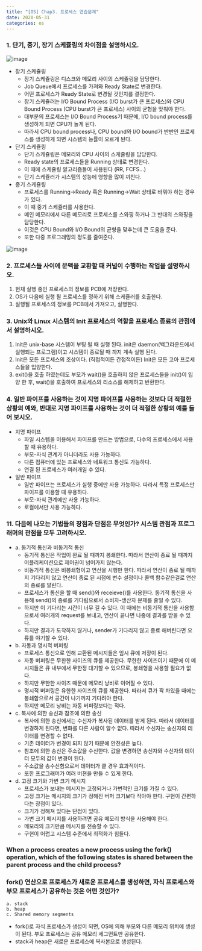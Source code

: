 ```yaml
---
title: "[OS] Chap3. 프로세스 연습문제"
date: 2020-05-31
categories: os
---
```


### 1. 단기, 중기, 장기 스케쥴링의 차이점을 설명하시오.

![image](https://user-images.githubusercontent.com/41617388/83344743-cc11a200-a345-11ea-8dfe-5f8c1f6deb8d.png)
- 장기 스케쥴링
  - 장기 스케쥴링은 디스크와 메모리 사이의 스케쥴링을 담당한다.
  - Job Queue에서 프로세스를 가져와 Ready State로 변경한다.
  - 어떤 프로세스가 Ready State로 변경될 것인지를 결정한다.
  - 장기 스케쥴러는 I/O Bound Process (I/O burst가 큰 프로세스)와 CPU Bound Process (CPU burst가 큰 프로세스) 사이의 균형을 맞춰야 한다.
  - 대부분의 프로세스는 I/O Bound Process기 때문에, I/O bound process를 생성하게 되면 CPU가 놀게 된다.
  - 따라서 CPU bound process나, CPU bound와 I/O bound가 반반인 프로세스를 생성하게 되면 시스템의 능률이 오르게 된다.
- 단기 스케쥴링
  - 단기 스케쥴링은 메모리와 CPU 사이의 스케쥴링을 담당한다.
  - Ready state의 프로세스들을 Running 상태로 변경한다.
  - 이 때에 스케쥴링 알고리즘들이 사용된다 (RR, FCFS...)
  - 단기 스케쥴러가 시스템의 성능에 영향을 많이 끼친다.
- 중기 스케쥴링
  - 프로세스를 Running->Ready 혹은 Running->Wait 상태로 바꿔야 하는 경우가 있다.
  - 이 때 중기 스케쥴러를 사용한다.
  - 메인 메모리에서 다른 메모리로 프로세스를 스와핑 하거나 그 반대의 스와핑을 담당한다.
  - 이것은 CPU Bound와 I/O Bound의 균형을 맞추는데 큰 도움을 준다.
  - 또한 다중 프로그래밍의 정도를 줄여준다.

![image](https://user-images.githubusercontent.com/41617388/83344878-b309f080-a347-11ea-90dc-858ab6b514a6.png)

   

### 2. 프로세스들 사이에 문맥을 교환할 때 커널이 수행하는 작업을 설명하시오.
   1. 현재 실행 중인 프로세스의 정보를 PCB에 저장한다.
   2. OS가 다음에 실행 될 프로세스를 정하기 위해 스케쥴러를 호출한다.
   3. 실행될 프로세스의 정보를 PCB에서 가져오고, 실행한다.  


### 3. Unix와 Linux 시스템의 Init 프로세스의 역할을 프로세스 종료의 관점에서 설명하시오.
   1. Init은 unix-base 시스템이 부팅 될 때 실행 된다. init은 daemon(백그라운드에서 실행되는 프로그램)이고 시스템이 종료될 때 까지 계속 실행 된다.
   2. Init은 모든 프로세스의 조상이다. (직접적이든 간접적이든) Init은 모든 고아 프로세스들을 입양한다.
   3. exit()을 호출 하였는데도 부모가 wait()을 호출하지 않은 프로세스들을 init()이 입양 한 후, wait()을 호출하여 프로세스의 리소스를 해제하고 반환한다.  
  

### 4. 일반 파이프를 사용하는 것이 지명 파이프를 사용하는 것보다 더 적절한 상황의 예와, 반대로 지명 파이프를 사용하는 것이 더 적절한 상황의 예를 들어 보시오.
- 지명 파이프
    - 파일 시스템을 이용해서 파이프를 만드는 방법으로, 다수의 프로세스에서 사용할 때 유용하다.
    - 부모-자식 관계가 아니더라도 사용 가능하다.
    - 다른 컴퓨터에 있는 프로세스와 네트워크 통신도 가능하다.
    - 연결 된 프로세스가 여러개일 수 있다.  
- 일반 파이프
  - 일반 파이프는 프로세스가 실행 중에만 사용 가능하다. 따라서 특정 프로세스만 파이프를 이용할 때 유용하다.
  - 부모-자식 관계에만 사용 가능하다.
  - 로컬에서만 사용 가능하다.

### 11. 다음에 나오는 기법들의 장점과 단점은 무엇인가? 시스템 관점과 프로그래머의 관점을 모두 고려하시오.
- a. 동기적 통신과 비동기적 통신
  - 동기적 통신은 작업이 완료 될 때까지 봉쇄한다. 따라서 연산이 종료 될 때까지 어플리케이션으로 제어권이 넘어가지 않는다.
  - 비동기적 통신은 비봉쇄형이고 연산을 시행만 한다. 따라서 연산이 종료 될 때까지 기다리지 않고 연산이 종료 된 시점에 변수 설정이나 콜백 함수같은걸로 연산의 종료를 알린다.
  - 프로세스가 통신을 할 때 send()와 receieve()를 사용한다. 동기적 통신을 사용해 send()의 종료를 기다림으로서 소비자-생산자 문제를 줄일 수 있다.
  - 하지만 이 기다리는 시간이 너무 길 수 있다. 이 때에는 비동기적 통신을 사용함으로서 여러개의 request를 보내고, 연산이 끝나면 나중에 결과를 받을 수 있다.
  - 하지만 결과가 도착하지 않거나, sender가 기다리지 않고 종료 해버린다면 오류를 야기할 수 있다.
- b. 자동과 명시적 버퍼링
  - 프로세스 통신으로 인해 교환된 메시지들은 임시 큐에 저장이 된다.
  - 자동 버퍼링은 무한한 사이즈의 큐를 제공한다. 무한한 사이즈이기 때문에 이 메시지들은 큐 내부에서 무한정 대기할 수 있으므로, 봉쇄형을 사용할 필요가 없다.
  - 하지만 무한한 사이즈 때문에 메모리 낭비로 이어질 수 있다.
  - 명시적 버퍼링은 유한한 사이즈의 큐를 제공한다. 따라서 큐가 꽉 차있을 때에는 봉쇄함으로서 공간이 나기까지 기다려야 한다.
  - 하지만 메모리 낭비는 자동 버퍼링보다는 적다.
- c. 복사에 의한 송신과 참조에 의한 송신
  - 복사에 의한 송신에서는 수신자가 복사된 데이터를 받게 된다. 따라서 데이터를 변경하게 된다면, 변화를 다른 사람이 알수 없다. 따라서 수신자는 송신자의 데이터를 변경할 수 없다.
  - 기존 데이터가 변경이 되지 않기 때문에 안전성은 높다.
  - 참조에 의한 송신은 주소값을 수신한다. 값을 변경하면 송신자와 수신자의 데이터 모두의 값이 변경이 된다.
  - 주소값을 송수신함으로서 데이터가 클 경우 효과적이다.
  - 또한 프로그래머가 여러 버젼을 만들 수 있게 한다.
- d. 고정 크기와 가변 크기 메시지
  - 프로세스가 보내는 메시지는 고정되거나 가변적인 크기를 가질 수 있다.
  - 고정 크기는 메시지의 크기가 정해진 버퍼 크기보다 작아야 한다. 구현이 간편하다는 장점이 있다.
  - 크기가 정해져 있다는 단점이 있다.
  - 가변 크기 메시지를 사용하려면 공유 메모리 방식을 사용해야 한다.
  - 메모리의 크기만큼 메시지를 전송할 수 있다.
  - 구현이 어렵고 시스템 수준에서 최적화가 힘들다.

### When a process creates a new process using the fork() operation, which of the following states is shared between the parent process and the child process?
### fork() 연산으로 프로세스가 새로운 프로세스를 생성하면, 자식 프로세스와 부모 프로세스가 공유하는 것은 어떤 것인가?
`a. stack`  
`b. heap`  
`c. Shared memory segments`

- fork()로 자식 프로세스가 생성이 되면, OS에 의해 부모와 다른 메모리 위치에 생성이 된다. 부모 프로세스는 공유 메모리 세그먼트만 공유한다.
- stack과 heap은 새로운 프로세스에 복사본으로 생성된다.